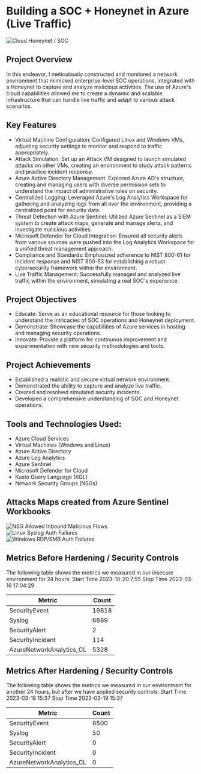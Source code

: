 # Building a SOC + Honeynet in Azure (Live Traffic)
![Cloud Honeynet / SOC](https://i.imgur.com/ZWxe03e.jpg)

## Project Overview
In this endeavor, I meticulously constructed and monitored a network environment that mimicked enterprise-level SOC operations, integrated with a Honeynet to capture and analyze malicious activities. The use of Azure's cloud capabilities allowed me to create a dynamic and scalable infrastructure that can handle live traffic and adapt to various attack scenarios.

## Key Features
- Virtual Machine Configuration: Configured Linux and Windows VMs, adjusting security settings to monitor and respond to traffic appropriately.
- Attack Simulation: Set up an Attack VM designed to launch simulated attacks on other VMs, creating an environment to study attack patterns and practice incident response.
- Azure Active Directory Management: Explored Azure AD's structure, creating and managing users with diverse permission sets to understand the impact of administrative roles on security.
- Centralized Logging: Leveraged Azure's Log Analytics Workspace for gathering and analyzing logs from all over the environment, providing a centralized point for security data.
- Threat Detection with Azure Sentinel: Utilized Azure Sentinel as a SIEM system to create attack maps, generate and manage alerts, and investigate malicious activities.
- Microsoft Defender for Cloud Integration: Ensured all security alerts from various sources were pushed into the Log Analytics Workspace for a unified threat management approach.
- Compliance and Standards: Emphasized adherence to NIST 800-61 for incident response and NIST 800-53 for establishing a robust cybersecurity framework within the environment.
- Live Traffic Management: Successfully managed and analyzed live traffic within the environment, simulating a real SOC's experience.

## Project Objectives
- Educate: Serve as an educational resource for those looking to understand the intricacies of SOC operations and Honeynet deployment.
- Demonstrate: Showcase the capabilities of Azure services in hosting and managing security operations.
- Innovate: Provide a platform for continuous improvement and experimentation with new security methodologies and tools.

## Project Achievements
- Established a realistic and secure virtual network environment.
- Demonstrated the ability to capture and analyze live traffic.
- Created and resolved simulated security incidents.
- Developed a comprehensive understanding of SOC and Honeynet operations.

## Tools and Technologies Used:
- Azure Cloud Services
- Virtual Machines (Windows and Linux)
- Azure Active Directory
- Azure Log Analytics
- Azure Sentinel
- Microsoft Defender for Cloud
- Kusto Query Language (KQL)
- Network Security Groups (NSGs)

## Attacks Maps created from Azure Sentinel Workbooks
![NSG Allowed Inbound Malicious Flows](https://drive.google.com/file/d/1YixI7U31HTBjGYz96FeJTNEtbvoydx5C/view?usp=drive_link)<br>
![Linux Syslog Auth Failures](https://drive.google.com/file/d/13hNBGkQuznV3z-tgUcr91ar4astqP5TS/view?usp=drive_link)<br>
![Windows RDP/SMB Auth Failures](https://drive.google.com/file/d/1JQ3w5JlAyK2fmK0vPBlmkIsOaXViLnsN/view?usp=drive_link)<br>

## Metrics Before Hardening / Security Controls

The following table shows the metrics we measured in our insecure environment for 24 hours:
Start Time 2023-10-20 7:55
Stop Time 2023-03-16 17:04:29

| Metric                   | Count
| ------------------------ | -----
| SecurityEvent            | 19818
| Syslog                   | 6889
| SecurityAlert            | 2
| SecurityIncident         | 114
| AzureNetworkAnalytics_CL | 5328

## Metrics After Hardening / Security Controls

The following table shows the metrics we measured in our environment for another 24 hours, but after we have applied security controls:
Start Time 2023-03-18 15:37
Stop Time	2023-03-19 15:37

| Metric                   | Count
| ------------------------ | -----
| SecurityEvent            | 8500
| Syslog                   | 50
| SecurityAlert            | 0
| SecurityIncident         | 0
| AzureNetworkAnalytics_CL | 0
                                                                              
